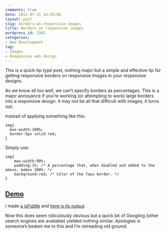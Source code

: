 ```yaml
---
comments: true
date: 2011-07-31 14:28:08
layout: post
slug: borders-on-responsive-images
title: Borders on responsive images
wordpress_id: 2981
categories:
- Web Development
tag:
- Images
- Responsive web design
---
```


This is a quick-tip type post, nothing major but a simple and effective tip for getting responsive borders on responsive images in your responsive designs.

As we know all too well, we can’t specify borders as percentages. This is a major annoyance if you’re working (or attempting to work) large borders into a responsive design. It may not be all that difficult with images, it turns out.

Instead of applying something like this:

    img{
      max-width:100%;
      border:5px solid red;
    }

Simply use:

<pre><code>img{
    max-width:98%;
    padding:1%; <span class="code-comment">/* A percentage that, when doubled and added to the above, makes 100%. */</span>
    background:red; <span class="code-comment">/* Color of the faux border. */</span>
}</code></pre>

## [Demo](http://jsfiddle.net/csswizardry/eqE9J/show/)

I made [a jsFiddle](http://jsfiddle.net/csswizardry/eqE9J/) and [here is its output](http://jsfiddle.net/csswizardry/eqE9J/show/).

Now this does seem ridiculously obvious but a quick bit of Googling (other search engines are available) yielded nothing similar. Apologies is someone’s beaten me to this and I’m retreading old ground.

